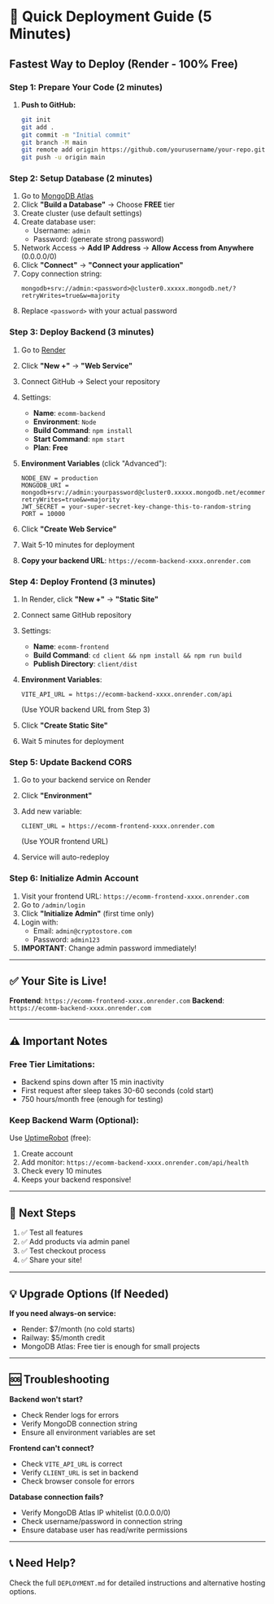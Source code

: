# 🚀 Quick Deployment Guide (5 Minutes)

## Fastest Way to Deploy (Render - 100% Free)

### Step 1: Prepare Your Code (2 minutes)

1. **Push to GitHub:**
   ```bash
   git init
   git add .
   git commit -m "Initial commit"
   git branch -M main
   git remote add origin https://github.com/yourusername/your-repo.git
   git push -u origin main
   ```

### Step 2: Setup Database (2 minutes)

1. Go to [MongoDB Atlas](https://www.mongodb.com/cloud/atlas/register)
2. Click **"Build a Database"** → Choose **FREE** tier
3. Create cluster (use default settings)
4. Create database user:
   - Username: `admin`
   - Password: (generate strong password)
5. Network Access → **Add IP Address** → **Allow Access from Anywhere** (0.0.0.0/0)
6. Click **"Connect"** → **"Connect your application"**
7. Copy connection string:
   ```
   mongodb+srv://admin:<password>@cluster0.xxxxx.mongodb.net/?retryWrites=true&w=majority
   ```
8. Replace `<password>` with your actual password

### Step 3: Deploy Backend (3 minutes)

1. Go to [Render](https://dashboard.render.com/register)
2. Click **"New +"** → **"Web Service"**
3. Connect GitHub → Select your repository
4. Settings:
   - **Name**: `ecomm-backend`
   - **Environment**: `Node`
   - **Build Command**: `npm install`
   - **Start Command**: `npm start`
   - **Plan**: **Free**

5. **Environment Variables** (click "Advanced"):
   ```
   NODE_ENV = production
   MONGODB_URI = mongodb+srv://admin:yourpassword@cluster0.xxxxx.mongodb.net/ecommerce?retryWrites=true&w=majority
   JWT_SECRET = your-super-secret-key-change-this-to-random-string
   PORT = 10000
   ```

6. Click **"Create Web Service"**
7. Wait 5-10 minutes for deployment
8. **Copy your backend URL**: `https://ecomm-backend-xxxx.onrender.com`

### Step 4: Deploy Frontend (3 minutes)

1. In Render, click **"New +"** → **"Static Site"**
2. Connect same GitHub repository
3. Settings:
   - **Name**: `ecomm-frontend`
   - **Build Command**: `cd client && npm install && npm run build`
   - **Publish Directory**: `client/dist`

4. **Environment Variables**:
   ```
   VITE_API_URL = https://ecomm-backend-xxxx.onrender.com/api
   ```
   (Use YOUR backend URL from Step 3)

5. Click **"Create Static Site"**
6. Wait 5 minutes for deployment

### Step 5: Update Backend CORS

1. Go to your backend service on Render
2. Click **"Environment"**
3. Add new variable:
   ```
   CLIENT_URL = https://ecomm-frontend-xxxx.onrender.com
   ```
   (Use YOUR frontend URL)

4. Service will auto-redeploy

### Step 6: Initialize Admin Account

1. Visit your frontend URL: `https://ecomm-frontend-xxxx.onrender.com`
2. Go to `/admin/login`
3. Click **"Initialize Admin"** (first time only)
4. Login with:
   - Email: `admin@cryptostore.com`
   - Password: `admin123`
5. **IMPORTANT**: Change admin password immediately!

---

## ✅ Your Site is Live!

**Frontend**: `https://ecomm-frontend-xxxx.onrender.com`
**Backend**: `https://ecomm-backend-xxxx.onrender.com`

---

## ⚠️ Important Notes

### Free Tier Limitations:
- Backend spins down after 15 min inactivity
- First request after sleep takes 30-60 seconds (cold start)
- 750 hours/month free (enough for testing)

### Keep Backend Warm (Optional):
Use [UptimeRobot](https://uptimerobot.com) (free):
1. Create account
2. Add monitor: `https://ecomm-backend-xxxx.onrender.com/api/health`
3. Check every 10 minutes
4. Keeps your backend responsive!

---

## 🎉 Next Steps

1. ✅ Test all features
2. ✅ Add products via admin panel
3. ✅ Test checkout process
4. ✅ Share your site!

---

## 💡 Upgrade Options (If Needed)

**If you need always-on service:**
- Render: $7/month (no cold starts)
- Railway: $5/month credit
- MongoDB Atlas: Free tier is enough for small projects

---

## 🆘 Troubleshooting

**Backend won't start?**
- Check Render logs for errors
- Verify MongoDB connection string
- Ensure all environment variables are set

**Frontend can't connect?**
- Check `VITE_API_URL` is correct
- Verify `CLIENT_URL` is set in backend
- Check browser console for errors

**Database connection fails?**
- Verify MongoDB Atlas IP whitelist (0.0.0.0/0)
- Check username/password in connection string
- Ensure database user has read/write permissions

---

## 📞 Need Help?

Check the full `DEPLOYMENT.md` for detailed instructions and alternative hosting options.
